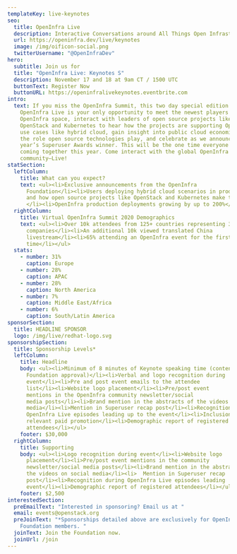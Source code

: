 ```yaml
---
templateKey: live-keynotes
seo:
  title: OpenInfra Live
  description: Interactive Conversations around All Things Open Infrastructure
  url: https://openinfra.dev/live/keynotes
  image: /img/oificon-social.png
  twitterUsername: "@OpenInfraDev"
hero:
  subtitle: Join us for
  title: "OpenInfra Live: Keynotes S"
  description: November 17 and 18 at 9am CT / 1500 UTC
  buttonText: Register Now
  buttonURL: https://openinfralivekeynotes.eventbrite.com
intro:
  text: If you miss the OpenInfra Summit, this two day special edition of
    OpenInfra Live is your only opportunity to meet the newest players to the
    OpenInfra space, interact with leaders of open source projects like
    OpenStack and Kubernetes to hear how the projects are supporting OpenInfra
    use cases like hybrid cloud, gain insight into public cloud economics and
    the role open source technologies play, and celebrate as we announce this
    year’s Superuser Awards winner. This will be the one time everyone will be
    coming together this year. Come interact with the global OpenInfra
    community—Live!
statSection:
  leftColumn:
    title: What can you expect?
    text: <ul><li>Exclusive announcements from the OpenInfra
      Foundation</li><li>Users deploying hybrid cloud scenarios in production
      and how open source projects like OpenStack and Kubernetes make them scale
      </li><li>OpenInfra production deployments growing by up to 200%</li></ul>
  rightColumn:
    title: Virtual OpenInfra Summit 2020 Demographics
    text: <ul><li>Over 10k attendees from 125+ countries representing 3,200
      companies</li><li>An additional 10k viewed translated China
      livestream</li><li>65% attending an OpenInfra event for the first
      time</li></ul>
  stats:
    - number: 31%
      caption: Europe
    - number: 28%
      caption: APAC
    - number: 28%
      caption: North America
    - number: 7%
      caption: Middle East/Africa
    - number: 6%
      caption: South/Latin America
sponsorSection:
  title: HEADLINE SPONSOR
  logo: /img/live/redhat-logo.svg
sponsorshipSection:
  title: Sponsorship Levels*
  leftColumn:
    title: Headline
    body: <ul><li>Minimum of 8 minutes of Keynote speaking time (content subject to
      Foundation approval)</li><li>Verbal and logo recognition during
      event</li><li>Pre and post event emails to the attendee
      list</li><li>Website logo placement</li><li>Pre/post event
      mentions in the OpenInfra community newsletter/social
      media posts</li><li>Brand mention in the abstracts of the videos on social
      media</li><li>Mention in Superuser recap post</li><li>Recognition during
      OpenInfra Live episodes leading up to the event</li><li>Inclusion in any
      relevant paid promotion</li><li>Demographic report of registered
      attendees</li></ul>
    footer: $30,000
  rightColumn:
    title: Supporting
    body: <ul><li>Logo recognition during event</li><li>Website logo
      placement</li><li>Pre/post event mentions in the community
      newsletter/social media posts</li><li>Brand mention in the abstracts of
      the videos on social media</li><li>  Mention in Superuser recap
      post</li><li>Recognition during OpenInfra Live episodes leading  up to the
      event</li><li>Demographic report of registered attendees</li></ul>
    footer: $2,500
interestedSection:
  preEmailText: "Interested in sponsoring? Email us at "
  email: events@openstack.org
  preJoinText: "*Sponsorships detailed above are exclusively for OpenInfra
    Foundation members. "
  joinText: Join the Foundation now.
  joinUrl: /join
---
```


